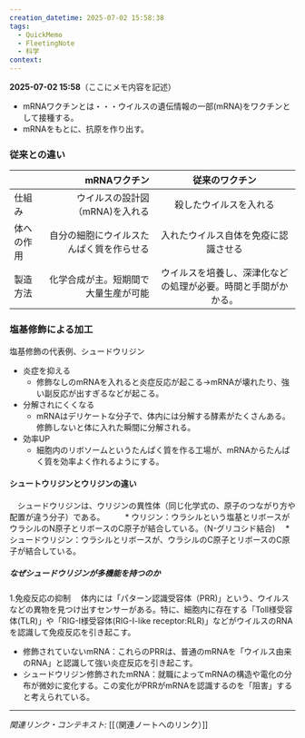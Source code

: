 ```yaml
---
creation_datetime: 2025-07-02 15:58:38
tags:
  - QuickMemo
  - FleetingNote
  - 科学
context:
---
```


**2025-07-02 15:58**（ここにメモ内容を記述）

* mRNAワクチンとは・・・ウイルスの遺伝情報の一部(mRNA)をワクチンとして接種する。
* mRNAをもとに、抗原を作り出す。

### 従来との違い
|       |             mRNAワクチン |             従来のワクチン             |
| :---- | -------------------: | :-----------------------------: |
| 仕組み   |   ウイルスの設計図（mRNA)を入れる |           殺したウイルスを入れる           |
| 体への作用 | 自分の細胞にウイルスたんぱく質を作らせる |       入れたウイルス自体を免疫に認識させる        |
| 製造方法  |   化学合成が主。短期間で大量生産が可能 | ウイルスを培養し、深津化などの処理が必要。時間と手間がかかる。 |

### 塩基修飾による加工

塩基修飾の代表例、シュードウリジン
* 炎症を抑える
	* 修飾なしのmRNAを入れると炎症反応が起こる→mRNAが壊れたり、強い副反応が出すぎるなどが起こる。
* 分解されにくくなる
	* mRNAはデリケートな分子で、体内には分解する酵素がたくさんある。修飾しないと体に入れた瞬間に分解される。
* 効率UP
	* 細胞内のリボソームというたんぱく質を作る工場が、mRNAからたんぱく質を効率よく作れるようにする。

#### シュートウリジンとウリジンの違い
　シュードウリジンは、ウリジンの異性体（同じ化学式の、原子のつながり方や配置が違う分子）である。
　
　* ウリジン：ウラシルという塩基とリボースがウラシルのN原子とリボースのC原子が結合している。（N-グリコシド結合)
　* シュードウリジン：ウラシルとリボースが、ウラシルのC原子とリボースのC原子が結合している。
##### なぜシュードウリジンが多機能を持つのか
1.免疫反応の抑制
　体内には「パターン認識受容体（PRR)」という、ウイルスなどの異物を見つけ出すセンサーがある。特に、細胞内に存在する「Toll様受容体(TLR)」や「RIG-I様受容体(RIG-I-like receptor:RLR)」などがウイルスのRNAを認識して免疫反応を引き起こす。
* 修飾されていないmRNA：これらのPRRは、普通のmRNAを「ウイルス由来のRNA」と認識して強い炎症反応を引き起こす。
 * シュードウリジン修飾されたmRNA：就職によってmRNAの構造や電化の分布が微妙に変化する。この変化がPRRがmRNAを認識するのを「阻害」すると考えられている。
---

*関連リンク・コンテキスト:* [[（関連ノートへのリンク）]]